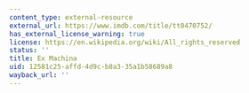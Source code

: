 ```yaml
---
content_type: external-resource
external_url: https://www.imdb.com/title/tt0470752/
has_external_license_warning: true
license: https://en.wikipedia.org/wiki/All_rights_reserved
status: ''
title: Ex Machina
uid: 12581c25-affd-4d9c-b8a3-35a1b58689a8
wayback_url: ''
---
```

